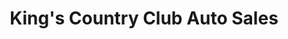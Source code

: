 ---
title: "King's Country Club Auto Sales"
url: /sanford/kings-country-club-auto-sales/
shop: car
---